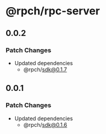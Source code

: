 # @rpch/rpc-server

## 0.0.2

### Patch Changes

- Updated dependencies
  - @rpch/sdk@0.1.7

## 0.0.1

### Patch Changes

- Updated dependencies
  - @rpch/sdk@0.1.6
